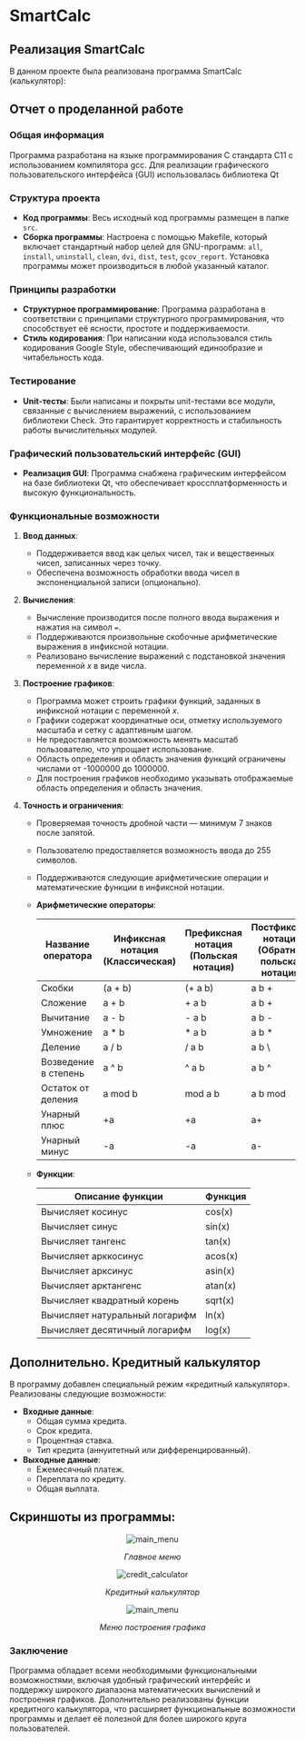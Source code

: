 # SmartCalc


## Реализация SmartCalc

В данном проекте была реализована программа SmartCalc (калькулятор):

## Отчет о проделанной работе

### Общая информация
Программа разработана на языке программирования C стандарта C11 с использованием компилятора gcc. Для реализации графического пользовательского интерфейса (GUI) использовалась библиотека Qt

### Структура проекта
- **Код программы**: Весь исходный код программы размещен в папке `src`.
- **Сборка программы**: Настроена с помощью Makefile, который включает стандартный набор целей для GNU-программ: `all`, `install`, `uninstall`, `clean`, `dvi`, `dist`, `test`, `gcov_report`. Установка программы может производиться в любой указанный каталог.

### Принципы разработки
- **Структурное программирование**: Программа разработана в соответствии с принципами структурного программирования, что способствует её ясности, простоте и поддерживаемости.
- **Стиль кодирования**: При написании кода использовался стиль кодирования Google Style, обеспечивающий единообразие и читабельность кода.

### Тестирование
- **Unit-тесты**: Были написаны и покрыты unit-тестами все модули, связанные с вычислением выражений, с использованием библиотеки Check. Это гарантирует корректность и стабильность работы вычислительных модулей.

### Графический пользовательский интерфейс (GUI)
- **Реализация GUI**: Программа снабжена графическим интерфейсом на базе библиотеки Qt, что обеспечивает кроссплатформенность и высокую функциональность.

### Функциональные возможности
1. **Ввод данных**:
   - Поддерживается ввод как целых чисел, так и вещественных чисел, записанных через точку.
   - Обеспечена возможность обработки ввода чисел в экспоненциальной записи (опционально).

2. **Вычисления**:
   - Вычисление производится после полного ввода выражения и нажатия на символ `=`.
   - Поддерживаются произвольные скобочные арифметические выражения в инфиксной нотации.
   - Реализовано вычисление выражений с подстановкой значения переменной _x_ в виде числа.

3. **Построение графиков**:
   - Программа может строить графики функций, заданных в инфиксной нотации с переменной _x_.
   - Графики содержат координатные оси, отметку используемого масштаба и сетку с адаптивным шагом.
   - Не предоставляется возможность менять масштаб пользователю, что упрощает использование.
   - Область определения и область значения функций ограничены числами от -1000000 до 1000000.
   - Для построения графиков необходимо указывать отображаемые область определения и область значения.

4. **Точность и ограничения**:
   - Проверяемая точность дробной части — минимум 7 знаков после запятой.
   - Пользователю предоставляется возможность ввода до 255 символов.
   - Поддерживаются следующие арифметические операции и математические функции в инфиксной нотации.

    - **Арифметические операторы**:

        | Название оператора | Инфиксная нотация <br /> (Классическая) | Префиксная нотация <br /> (Польская нотация) |  Постфиксная нотация <br /> (Обратная польская нотация) |
        | ------ | ------ | ------ | ------ |
        | Скобки | (a + b) | (+ a b) | a b + |
        | Сложение | a + b | + a b | a b + |
        | Вычитание | a - b | - a b | a b - |
        | Умножение | a * b | * a b | a b * |
        | Деление | a / b | / a b | a b \ |
        | Возведение в степень | a ^ b | ^ a b | a b ^ |
        | Остаток от деления | a mod b | mod a b | a b mod |
        | Унарный плюс | +a | +a | a+ |
        | Унарный минус | -a | -a | a- |

    - **Функции**:
  
        | Описание функции | Функция |   
        | ---------------- | ------- |  
        | Вычисляет косинус | cos(x) |   
        | Вычисляет синус | sin(x) |  
        | Вычисляет тангенс | tan(x) |  
        | Вычисляет арккосинус | acos(x) | 
        | Вычисляет арксинус | asin(x) | 
        | Вычисляет арктангенс | atan(x) |
        | Вычисляет квадратный корень | sqrt(x) |
        | Вычисляет натуральный логарифм | ln(x) | 
        | Вычисляет десятичный логарифм | log(x) |

## Дополнительно. Кредитный калькулятор
В программу добавлен специальный режим «кредитный калькулятор». Реализованы следующие возможности:
- **Входные данные**:
  - Общая сумма кредита.
  - Срок кредита.
  - Процентная ставка.
  - Тип кредита (аннуитетный или дифференцированный).
- **Выходные данные**:
  - Ежемесячный платеж.
  - Переплата по кредиту.
  - Общая выплата.


## Скриншоты из программы: 

<div align="center">

![main_menu](images/main.png)

*Главное меню*
</div>

<div align="center">

![credit_calculator](images/credit_calculator.png)

*Кредитный калькулятор*
</div>

<div align="center">

![main_menu](images/graphic.png)

*Меню построения графика*
</div>


### Заключение
Программа обладает всеми необходимыми функциональными возможностями, включая удобный графический интерфейс и поддержку широкого диапазона математических вычислений и построения графиков. Дополнительно реализованы функции кредитного калькулятора, что расширяет функциональные возможности программы и делает её полезной для более широкого круга пользователей.
